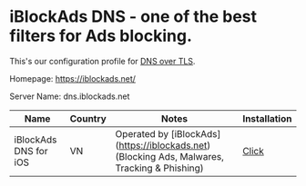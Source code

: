 # iBlockAds DNS - one of the best filters for Ads blocking.

This's our configuration profile for [DNS over TLS](https://en.wikipedia.org/wiki/DNS_over_TLS).

Homepage: https://iblockads.net/

Server Name: dns.iblockads.net 

| Name                      | Country | Notes                                                                                                                                   | Installation                                                                                                                                                                                                      |
|---------------------------|---------|-----------------------------------------------------------------------------------------------------------------------------------------|---------------------------------------------------------------------------------------------------------------------------------------------------------------------------------------------------------------------|
| iBlockAds DNS for iOS          | VN      | Operated by [iBlockAds] (https://iblockads.net) (Blocking Ads, Malwares, Tracking & Phishing)                                            | [Click](https://github.com/loadbot/iblockads-filter/raw/main/dns.mobileconfig)
